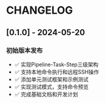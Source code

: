 # CHANGELOG

## [0.1.0] - 2024-05-20

### 初始版本发布
- ✅ 实现Pipeline-Task-Step三级架构
- ✅ 支持本地命令执行和远程SSH操作
- ✅ 添加单元测试框架和示例测试
- ✅ 实现测试模式，支持命令预览
- ✅ 完成基础文档和开发计划